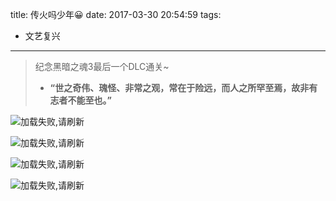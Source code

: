title: 传火吗少年😀
date: 2017-03-30 20:54:59
tags:
- 文艺复兴
---
>纪念黑暗之魂3最后一个DLC通关~
>
>* **“世之奇伟、瑰怪、非常之观，常在于险远，而人之所罕至焉，故非有志者不能至也。”**

![加载失败,请刷新](/img/darksoule1.jpg)

<!--more-->

![加载失败,请刷新](/img/darksoule2.jpg)

![加载失败,请刷新](/img/darksoule3.jpg)

![加载失败,请刷新](/img/darksoule4.jpg)

